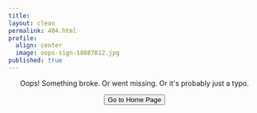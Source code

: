 ```yaml
---
title: 
layout: clean
permalink: 404.html
profile:
  align: center
  image: oops-sign-18087812.jpg
published: true
---
```



<p align="center">Oops! Something broke. Or went missing. Or it's probably just a typo.</p>

<p align="center">
<a href='{{ https://emilystrickland2.github.io/Historian/ }}'><button class="simplebutton">Go to Home Page</button></a> 
</p>

